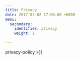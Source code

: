 ```yaml
---
title: Privacy
date: 2017-03-02 17:00:00 +0000
menu:
  secondary:
    identifier: privacy
    weight: 1

---
```

 privacy-policy >}}
